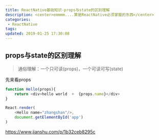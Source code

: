 ```yaml
---
title: ReactNative基础知识-props与state的区别理解
description: <center>emmmm....算是ReactNative必须掌握的东西</center>
categories:
 - ReactNative
tags: 
updated: 2019-01-25 17:30:08
---
```


## props与state的区别理解

>通俗理解：一个只可读(props)，一个可读可写(state)

先来看props

```javascript
function Hello(props){
    return <div>hello world  +  {props.name}</div>
}

React.render(
    <Hello name="zhangshan"/>,
    document.getElementById('app')
)

```

https://www.jianshu.com/p/1b32ceb8295c

